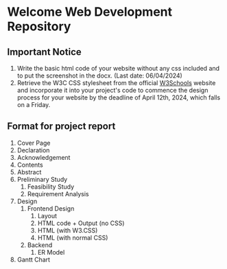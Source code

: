 # Welcome Web Development Repository

## Important Notice
1. Write the basic html code of your website without any css included and to put the screenshot in the docx. (Last date: 06/04/2024)
2. Retrieve the W3C CSS stylesheet from the official [W3Schools](https://www.w3schools.com/w3css/4/w3.css) website and incorporate it into your project's code to commence the design process for your website by the deadline of April 12th, 2024, which falls on a Friday.

## Format for project report
1. Cover Page
2. Declaration
3. Acknowledgement
4. Contents
5. Abstract
6. Preliminary Study
    1. Feasibility Study
    2. Requirement Analysis
7. Design
    1. Frontend Design
        1. Layout
        2. HTML code + Output (no CSS)
        3. HTML (with W3.CSS)
        4. HTML (with normal CSS)
    2. Backend
        1. ER Model
8. Gantt Chart
